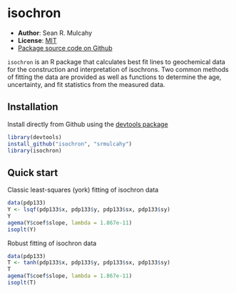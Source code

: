 isochron
=============

- **Author**: Sean R. Mulcahy
- **License**: [MIT](http://www.opensource.org/licenses/mit-license.php)
- [Package source code on Github](https://github.com/srmulcahy/isochron)

`isochron` is an R package that calculates best fit lines to geochemical data 
for the construction and interpretation of isochrons.  Two common methods of 
fitting the data are provided as well as functions to determine the age, 
uncertainty, and fit statistics from the measured data.

Installation 
------------

Install directly from Github using the [devtools package](https://github.com/hadley/devtools)

```r
library(devtools)
install_github("isochron", "srmulcahy")
library(isochron)
````

Quick start
-----------

Classic least-squares (york) fitting of isochron data
```r
data(pdp133)
Y <- lsqf(pdp133$x, pdp133$y, pdp133$sx, pdp133$sy)
Y
agema(Y$coef$slope, lambda = 1.867e-11)
isoplt(Y)
```

Robust fitting of isochron data
```r
data(pdp133)
T <- tanh(pdp133$x, pdp133$y, pdp133$sx, pdp133$sy)
T
agema(T$coef$slope, lambda = 1.867e-11)
isoplt(T)
```